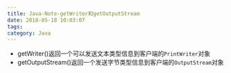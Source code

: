 ```yaml
---
title: Java-Note-getWriter和getOutputStream
date: 2018-05-18 10:03:07
tags: 
category: Java
---
```

- getWriter()返回一个可以发送文本类型信息到客户端的`PrintWriter`对象
- getOutputStream()返回一个发送字节类型信息到客户端的`OutputStream`对象
<!-- more -->

